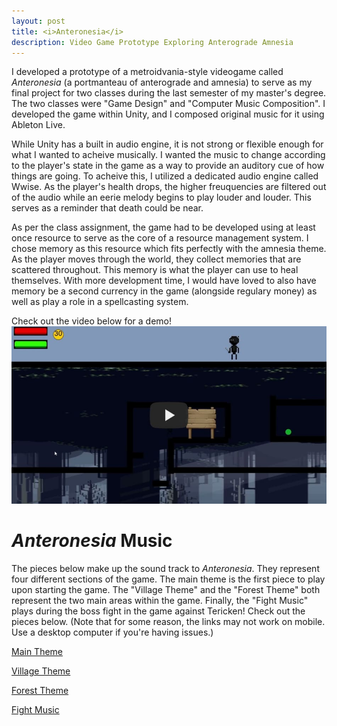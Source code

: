 ```yaml
---
layout: post
title: <i>Anteronesia</i>
description: Video Game Prototype Exploring Anterograde Amnesia
---
```


I developed a prototype of a metroidvania-style videogame called <i>Anteronesia</i> (a portmanteau of anterograde and 
amnesia) to serve as my final project for two classes during the last semester of my master's degree. 
The two classes were "Game Design" and "Computer Music Composition". I developed the game within 
Unity, and I composed original music for it using Ableton Live. 

While Unity has a built in audio engine, it is not strong or flexible enough for what I wanted to acheive musically. 
I wanted the music to change according to the player's state in the game as a way to provide an auditory 
cue of how things are going. To acheive this, I utilized a dedicated audio engine called Wwise.
As the player's health drops, the higher freuquencies are filtered out of the audio while an eerie melody begins to play louder and louder.
This serves as a reminder that death could be near.

As per the class assignment, the game had to be developed using at least once resource to serve as the core of a
resource management system. I chose memory as this resource which fits perfectly with the amnesia theme. 
As the player moves through the world, they collect memories that are scattered throughout.
This memory is what the player can use to heal themselves. With more development time, I would
have loved to also have memory be a second currency in the game (alongside regulary money) as well as play a
role in a spellcasting system. 

Check out the video below for a demo!\
[![Anteronesia](/assets/images/anteronesia.jpg)](https://www.youtube.com/watch?v=qWli6nnr95o) 

<i>Anteronesia</i> Music
===
The pieces below make up the sound track to <i>Anteronesia</i>. They represent four different sections of the 
game. The main theme is the first piece to play upon starting the game. The "Village Theme" and the "Forest 
Theme" both represent the two main areas within the game. Finally, the "Fight Music" plays during the boss
fight in the game against Tericken! Check out the pieces below. (Note that for some reason, the links may not
work on mobile. Use a desktop computer if you're having issues.)


[Main Theme](https://soundcloud.com/user-219856532/anteronesia-main-theme)

[Village Theme](https://soundcloud.com/user-219856532/anteronesia-village-theme)

[Forest Theme](https://soundcloud.com/user-219856532/anteronesia-forest-theme)

[Fight Music](https://soundcloud.com/user-219856532/anteronesia-fight-music)
